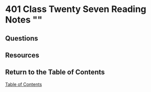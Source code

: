 # 401 Class Twenty Seven Reading Notes ""

## Questions

## Resources

## Return to the Table of Contents

[Table of Contents](https://todd75.github.io/reading-notes/)